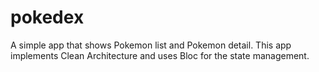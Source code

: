 # pokedex

A simple app that shows Pokemon list and Pokemon detail. This app implements Clean Architecture and uses Bloc for the state management.
